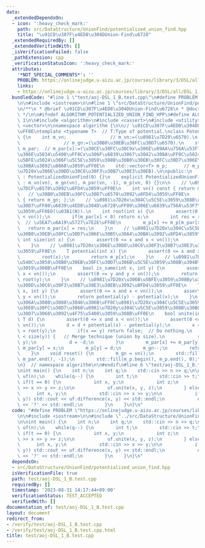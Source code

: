 ```yaml
---
data:
  _extendedDependsOn:
  - icon: ':heavy_check_mark:'
    path: src/DataStructure/UnionFind/potentialized_union_find.hpp
    title: "\u91CD\u307F\u4ED8\u304DUnion-Find\u6728"
  _extendedRequiredBy: []
  _extendedVerifiedWith: []
  _isVerificationFailed: false
  _pathExtension: cpp
  _verificationStatusIcon: ':heavy_check_mark:'
  attributes:
    '*NOT_SPECIAL_COMMENTS*': ''
    PROBLEM: https://onlinejudge.u-aizu.ac.jp/courses/library/3/DSL/all/DSL_1_B
    links:
    - https://onlinejudge.u-aizu.ac.jp/courses/library/3/DSL/all/DSL_1_B
  bundledCode: "#line 1 \"test/aoj-DSL_1_B.test.cpp\"\n#define PROBLEM \"https://onlinejudge.u-aizu.ac.jp/courses/library/3/DSL/all/DSL_1_B\"\
    \n\n#include <iostream>\n\n#line 1 \"src/DataStructure/UnionFind/potentialized_union_find.hpp\"\
    \n/**\n * @brief \u91CD\u307F\u4ED8\u304DUnion-Find\u6728\n * @docs docs/DataStructure/UnionFind/potentialized_union_find.md\n\
    \ */\n\n#ifndef ALGORITHM_POTENTIALIZED_UNION_FIND_HPP\n#define ALGORITHM_POTENTIALIZED_UNION_FIND_HPP\
    \ 1\n\n#include <algorithm>\n#include <cassert>\n#include <utility>\n#include\
    \ <vector>\n\nnamespace algorithm {\n\n// \u91CD\u307F\u4ED8\u304DUnion-Find\u6728\
    \uFF0E\ntemplate <typename T>  // T:Type of potential.\nclass PotentializedUnionFind\
    \ {\n    int m_vn;                // m_vn:=(\u8981\u7D20\u6570).\n    int m_gn;\
    \                // m_gn:=(\u30B0\u30EB\u30FC\u30D7\u6570).\n    std::vector<int>\
    \ m_par;  // m_par[x]:=(\u30CE\u30FC\u30C9x\u306E\u89AA\u756A\u53F7). 0\u672A\u6E80\
    \u306E\u5834\u5408\uFF0Cx\u306F\u6839\u3067\u3042\u308A\uFF0C\u5024\u306E\u7D76\
    \u5BFE\u5024\u306F\u5C5E\u3059\u308B\u30B0\u30EB\u30FC\u30D7\u306E\u30B5\u30A4\
    \u30BA\u3092\u8868\u3059\uFF0E\n    std::vector<T> m_p;      // m_p[x]:=(\u8981\
    \u7D20x\u306E\u30DD\u30C6\u30F3\u30B7\u30E3\u30EB).\n\npublic:\n    PotentializedUnionFind()\
    \ : PotentializedUnionFind(0) {}\n    explicit PotentializedUnionFind(size_t vn)\
    \ : m_vn(vn), m_gn(vn), m_par(vn, -1), m_p(vn, 0) {}\n\n    // \u8981\u7D20\u306E\
    \u7DCF\u6570\u3092\u8FD4\u3059\uFF0E\n    int vn() const { return m_vn; };\n \
    \   // \u30B0\u30EB\u30FC\u30D7\u6570\u3092\u8FD4\u3059\uFF0E\n    int gn() const\
    \ { return m_gn; };\n    // \u8981\u7D20x\u304C\u5C5E\u3059\u308B\u30B0\u30EB\u30FC\
    \u30D7\uFF08\u6839\u4ED8\u304D\u6728\uFF09\u306E\u6839\u756A\u53F7\u3092\u8FD4\
    \u3059\uFF0EO(\u03B1(N)).\n    int root(int x) {\n        assert(0 <= x and x\
    \ < vn());\n        if(m_par[x] < 0) return x;\n        int res = root(m_par[x]);\
    \  // \u5EA7\u6A19\u5727\u7E2E\uFF0E\n        m_p[x] += m_p[m_par[x]];\n     \
    \   return m_par[x] = res;\n    }\n    // \u8981\u7D20x\u304C\u5C5E\u3059\u308B\
    \u30B0\u30EB\u30FC\u30D7\u306E\u30B5\u30A4\u30BA\u3092\u8FD4\u3059\uFF0E\n   \
    \ int size(int x) {\n        assert(0 <= x and x < vn());\n        return -m_par[root(x)];\n\
    \    }\n    // \u8981\u7D20x\u306E\u30DD\u30C6\u30F3\u30B7\u30E3\u30EB\u3092\u8FD4\
    \u3059\uFF0E\n    T potential(int x) {\n        assert(0 <= x and x < vn());\n\
    \        root(x);\n        return m_p[x];\n    }\n    // \u8981\u7D20x, y\u304C\
    \u540C\u3058\u30B0\u30EB\u30FC\u30D7\u306B\u5C5E\u3059\u308B\u304B\u5224\u5B9A\
    \u3059\u308B\uFF0E\n    bool is_same(int x, int y) {\n        assert(0 <= x and\
    \ x < vn());\n        assert(0 <= y and y < vn());\n        return root(x) ==\
    \ root(y);\n    }\n    // \u8981\u7D20x\u306B\u5BFE\u3059\u308By\u306E\u76F8\u5BFE\
    \u30DD\u30C6\u30F3\u30B7\u30E3\u30EB\u3092\u8FD4\u3059\uFF0E\n    T difference(int\
    \ x, int y) {\n        assert(0 <= x and x < vn());\n        assert(0 <= y and\
    \ y < vn());\n        return potential(y) - potential(x);\n    }\n    // difference(x,y)==d\u3068\
    \u306A\u308B\u3088\u3046\u306B\uFF0C\u8981\u7D20x\u304C\u5C5E\u3059\u308B\u30B0\
    \u30EB\u30FC\u30D7\u3068\u8981\u7D20y\u304C\u5C5E\u3059\u308B\u30B0\u30EB\u30FC\
    \u30D7\u3068\u3092\u4F75\u5408\u3059\u308B\uFF0E\n    bool unite(int x, int y,\
    \ T d) {\n        assert(0 <= x and x < vn());\n        assert(0 <= y and y <\
    \ vn());\n        d = d + potential(x) - potential(y);\n        x = root(x), y\
    \ = root(y);\n        if(x == y) return false;  // Do nothing.\n        if(size(x)\
    \ < size(y)) {   // Merge technique (union by size).\n            std::swap(x,\
    \ y);\n            d = -d;\n        }\n        m_par[x] += m_par[y];\n       \
    \ m_par[y] = x;\n        m_p[y] = d;\n        m_gn--;\n        return true;\n\
    \    }\n    void reset() {\n        m_gn = vn();\n        std::fill(m_par.begin(),\
    \ m_par.end(), -1);\n        std::fill(m_p.begin(), m_p.end(), 0);\n    }\n};\n\
    \n}  // namespace algorithm\n\n#endif\n#line 6 \"test/aoj-DSL_1_B.test.cpp\"\n\
    \nint main() {\n    int n;\n    int q;\n    std::cin >> n >> q;\n\n    algorithm::PotentializedUnionFind<int>\
    \ uf(n);\n    while(q--) {\n        int t;\n        std::cin >> t;\n\n       \
    \ if(t == 0) {\n            int x, y;\n            int z;\n            std::cin\
    \ >> x >> y >> z;\n\n            uf.unite(x, y, z);\n        } else {\n      \
    \      int x, y;\n            std::cin >> x >> y;\n\n            if(uf.is_same(x,\
    \ y)) std::cout << uf.difference(x, y) << std::endl;\n            else std::cout\
    \ << '?' << std::endl;\n        }\n    }\n}\n"
  code: "#define PROBLEM \"https://onlinejudge.u-aizu.ac.jp/courses/library/3/DSL/all/DSL_1_B\"\
    \n\n#include <iostream>\n\n#include \"../src/DataStructure/UnionFind/potentialized_union_find.hpp\"\
    \n\nint main() {\n    int n;\n    int q;\n    std::cin >> n >> q;\n\n    algorithm::PotentializedUnionFind<int>\
    \ uf(n);\n    while(q--) {\n        int t;\n        std::cin >> t;\n\n       \
    \ if(t == 0) {\n            int x, y;\n            int z;\n            std::cin\
    \ >> x >> y >> z;\n\n            uf.unite(x, y, z);\n        } else {\n      \
    \      int x, y;\n            std::cin >> x >> y;\n\n            if(uf.is_same(x,\
    \ y)) std::cout << uf.difference(x, y) << std::endl;\n            else std::cout\
    \ << '?' << std::endl;\n        }\n    }\n}\n"
  dependsOn:
  - src/DataStructure/UnionFind/potentialized_union_find.hpp
  isVerificationFile: true
  path: test/aoj-DSL_1_B.test.cpp
  requiredBy: []
  timestamp: '2023-08-31 14:17:44+09:00'
  verificationStatus: TEST_ACCEPTED
  verifiedWith: []
documentation_of: test/aoj-DSL_1_B.test.cpp
layout: document
redirect_from:
- /verify/test/aoj-DSL_1_B.test.cpp
- /verify/test/aoj-DSL_1_B.test.cpp.html
title: test/aoj-DSL_1_B.test.cpp
---
```

